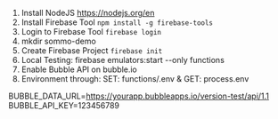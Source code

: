 1. Install NodeJS https://nodejs.org/en
2. Install Firebase Tool `npm install -g firebase-tools`
3. Login to Firebase Tool `firebase login`
4. mkdir sommo-demo
5. Create Firebase Project `firebase init`
6. Local Testing: firebase emulators:start --only functions
7. Enable Bubble API on bubble.io
9. Environment through: SET: functions/.env & GET: process.env

BUBBLE_DATA_URL=https://yourapp.bubbleapps.io/version-test/api/1.1
BUBBLE_API_KEY=123456789